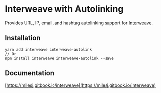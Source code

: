 # Interweave with Autolinking

Provides URL, IP, email, and hashtag autolinking support for
[Interweave](https://github.com/milesj/interweave).

## Installation

```
yarn add interweave interweave-autolink
// Or
npm install interweave interweave-autolink --save
```

## Documentation

[https://milesj.gitbook.io/interweave](https://milesj.gitbook.io/interweave)
